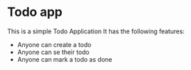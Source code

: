 # Todo app

This is a simple Todo Application
It has the following features:

- Anyone can create a todo
- Anyone can se their todo
- Anyone can mark a todo as done
